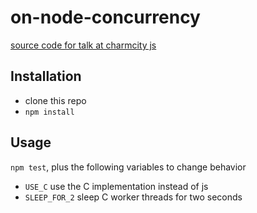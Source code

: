 on-node-concurrency
===================

[source code for talk at charmcity js](https://docs.google.com/presentation/d/1kUcS0TX5uJj5qrZNew976AJ8KESkiWQKDuQ7OClSUmQ/edit?usp=sharing)

Installation
------------
- clone this repo
- `npm install`

Usage
-----

`npm test`, plus the following variables to change behavior
- `USE_C` use the C implementation instead of js
- `SLEEP_FOR_2` sleep C worker threads for two seconds
